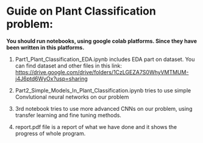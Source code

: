 # Guide on Plant Classification problem:
**You should run notebooks, using google colab platforms. Since they have been written in this platforms.**


1) Part1_Plant_Classification_EDA.ipynb includes EDA part on dataset. You can find dataset and other files in this link: <https://drive.google.com/drive/folders/1CzLGEZA7S0WhyVMTMUM-j4J6ptd6WyOx?usp=sharing>
   
2) Part2_Simple_Models_In_Plant_Classification.ipynb tries to use simple Convlutional neural networks on our problem
   
3) 3rd notebook tries to use more advanced CNNs on our problem, using transfer learning and fine tuning methods.
   
4) report.pdf file is a report of what we have done and it shows the progress of whole program.

